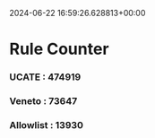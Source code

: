 2024-06-22 16:59:26.628813+00:00
# Rule Counter 
 ### UCATE : 474919

 ### Veneto : 73647

 ### Allowlist : 13930